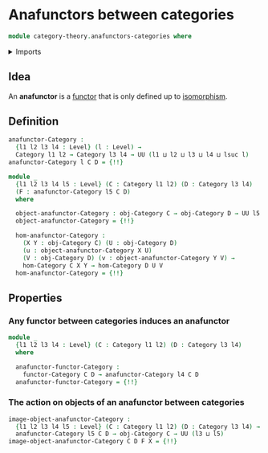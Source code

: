 # Anafunctors between categories

```agda
module category-theory.anafunctors-categories where
```

<details><summary>Imports</summary>

```agda
open import category-theory.anafunctors-precategories
open import category-theory.categories
open import category-theory.functors-categories

open import foundation.dependent-pair-types
open import foundation.propositional-truncations
open import foundation.universe-levels
```

</details>

## Idea

An **anafunctor** is a [functor](category-theory.functors-categories.md) that is
only defined up to [isomorphism](category-theory.isomorphisms-in-categories.md).

## Definition

```agda
anafunctor-Category :
  {l1 l2 l3 l4 : Level} (l : Level) →
  Category l1 l2 → Category l3 l4 → UU (l1 ⊔ l2 ⊔ l3 ⊔ l4 ⊔ lsuc l)
anafunctor-Category l C D = {!!}

module _
  {l1 l2 l3 l4 l5 : Level} (C : Category l1 l2) (D : Category l3 l4)
  (F : anafunctor-Category l5 C D)
  where

  object-anafunctor-Category : obj-Category C → obj-Category D → UU l5
  object-anafunctor-Category = {!!}

  hom-anafunctor-Category :
    (X Y : obj-Category C) (U : obj-Category D)
    (u : object-anafunctor-Category X U)
    (V : obj-Category D) (v : object-anafunctor-Category Y V) →
    hom-Category C X Y → hom-Category D U V
  hom-anafunctor-Category = {!!}
```

## Properties

### Any functor between categories induces an anafunctor

```agda
module _
  {l1 l2 l3 l4 : Level} (C : Category l1 l2) (D : Category l3 l4)
  where

  anafunctor-functor-Category :
    functor-Category C D → anafunctor-Category l4 C D
  anafunctor-functor-Category = {!!}
```

### The action on objects of an anafunctor between categories

```agda
image-object-anafunctor-Category :
  {l1 l2 l3 l4 l5 : Level} (C : Category l1 l2) (D : Category l3 l4) →
  anafunctor-Category l5 C D → obj-Category C → UU (l3 ⊔ l5)
image-object-anafunctor-Category C D F X = {!!}
```
